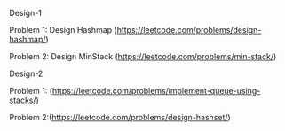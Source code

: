 Design-1

Problem 1:
Design Hashmap (https://leetcode.com/problems/design-hashmap/)

Problem 2:
Design MinStack (https://leetcode.com/problems/min-stack/)

Design-2

Problem 1: (https://leetcode.com/problems/implement-queue-using-stacks/)

Problem 2:(https://leetcode.com/problems/design-hashset/)
